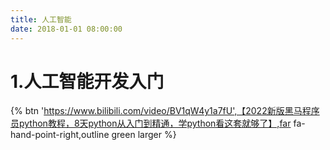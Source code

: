 ```yaml
---
title: 人工智能
date: 2018-01-01 08:00:00
---
```


# 1.人工智能开发入门

{% btn 'https://www.bilibili.com/video/BV1qW4y1a7fU',【2022新版黑马程序员python教程，8天python从入门到精通，学python看这套就够了】,far fa-hand-point-right,outline green larger %}